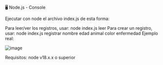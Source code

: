 🖥 Node.js - Console

Ejecutar con node el archivo index.js de esta forma:

Para leer/ver los registros, usar:
node index.js leer
Para crear un registro, usar:
node index.js registrar nombre edad animal color enfermedad
Ejemplo real:

![image](https://github.com/holydoritoz/nodejs-console/assets/54608904/f882a50a-e1c9-4b0b-bf0d-ec351d7bdd1f)

Requisitos: node v18.x.x o superior
